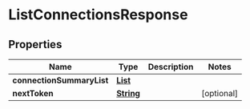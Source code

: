 

# ListConnectionsResponse


## Properties

| Name | Type | Description | Notes |
|------------ | ------------- | ------------- | -------------|
|**connectionSummaryList** | [**List**](List.md) |  |  |
|**nextToken** | [**String**](String.md) |  |  [optional] |



